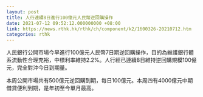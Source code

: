 ```yaml
---
layout: post
title: 人行連續8日進行100億元人民幣逆回購操作
date: 2021-07-12 09:52:12.000000000 +08:00
link: https://news.rthk.hk/rthk/ch/component/k2/1600326-20210712.htm
categories: rthk
---
```


人民銀行公開市場今早進行100億元人民幣7日期逆回購操作，目的為維護銀行體系流動性合理充裕，中標利率維持2.2%。人行經已連續8日維持逆回購規模100億元，完全對沖今日到期量。

本周公開市場共有500億元逆回購到期，每日100億元。本周四有4000億元中期借貸便利到期，是年初至今單月最高。

